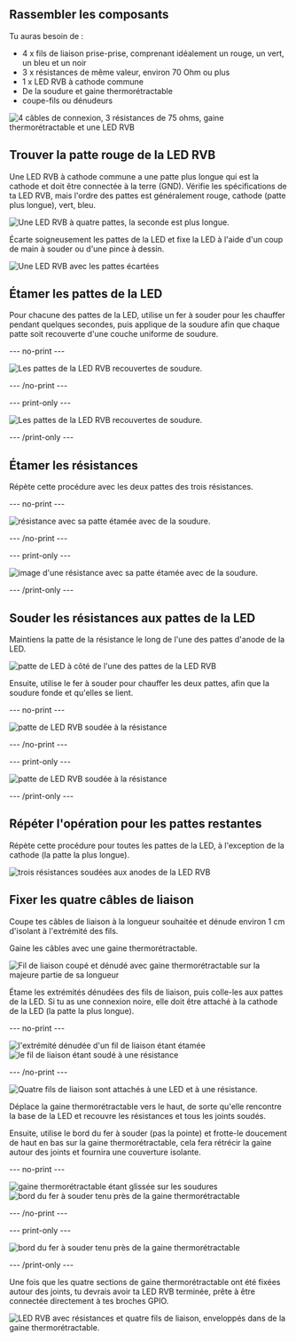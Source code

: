 ## Rassembler les composants

Tu auras besoin de :
+ 4 x fils de liaison prise-prise, comprenant idéalement un rouge, un vert, un bleu et un noir
+ 3 x résistances de même valeur, environ 70 Ohm ou plus
+ 1 x LED RVB à cathode commune
+ De la soudure et gaine thermorétractable
+ coupe-fils ou dénudeurs

![4 câbles de connexion, 3 résistances de 75 ohms, gaine thermorétractable et une LED RVB](images/kit.jpg)
## Trouver la patte rouge de la LED RVB

Une LED RVB à cathode commune a une patte plus longue qui est la cathode et doit être connectée à la terre (GND). Vérifie les spécifications de ta LED RVB, mais l'ordre des pattes est généralement rouge, cathode (patte plus longue), vert, bleu.

![Une LED RVB à quatre pattes, la seconde est plus longue.](images/rgb-led-legs.png)

Écarte soigneusement les pattes de la LED et fixe la LED à l'aide d'un coup de main à souder ou d'une pince à dessin.

![Une LED RVB avec les pattes écartées](images/spread-legs.jpg)
## Étamer les pattes de la LED

Pour chacune des pattes de la LED, utilise un fer à souder pour les chauffer pendant quelques secondes, puis applique de la soudure afin que chaque patte soit recouverte d'une couche uniforme de soudure.

--- no-print ---

![Les pattes de la LED RVB recouvertes de soudure.](images/tin_rgb.gif)


--- /no-print ---

--- print-only ---

![Les pattes de la LED RVB recouvertes de soudure.](images/tinned-legs.jpg)

--- /print-only ---

## Étamer les résistances

Répète cette procédure avec les deux pattes des trois résistances.

--- no-print ---

![résistance avec sa patte étamée avec de la soudure.](images/tin_resistor.gif)

--- /no-print ---

--- print-only ---

![image d'une résistance avec sa patte étamée avec de la soudure.](images/tinned-resistor.png)

--- /print-only ---
## Souder les résistances aux pattes de la LED

Maintiens la patte de la résistance le long de l'une des pattes d'anode de la LED.

![patte de LED à côté de l'une des pattes de la LED RVB](images/adjacent-legs.jpg)

Ensuite, utilise le fer à souder pour chauffer les deux pattes, afin que la soudure fonde et qu'elles se lient.

--- no-print ---

![patte de LED RVB soudée à la résistance](images/bond_resistor.gif)

--- /no-print ---

--- print-only ---

![patte de LED RVB soudée à la résistance](images/bonded-legs.jpg)

--- /print-only ---

## Répéter l'opération pour les pattes restantes

Répète cette procédure pour toutes les pattes de la LED, à l'exception de la cathode (la patte la plus longue).

![trois résistances soudées aux anodes de la LED RVB](images/led-three-resistors.jpg)

## Fixer les quatre câbles de liaison

Coupe tes câbles de liaison à la longueur souhaitée et dénude environ 1 cm d'isolant à l'extrémité des fils.

Gaine les câbles avec une gaine thermorétractable.

![Fil de liaison coupé et dénudé avec gaine thermorétractable sur la majeure partie de sa longueur](images/jumper-lead.jpg)


Étame les extrémités dénudées des fils de liaison, puis colle-les aux pattes de la LED. Si tu as une connexion noire, elle doit être attaché à la cathode de la LED (la patte la plus longue).

--- no-print ---

![l'extrémité dénudée d'un fil de liaison étant étamée](images/tin_jumper.gif) ![le fil de liaison étant soudé à une résistance](images/bond_jumpers.gif)

--- /no-print ---

![Quatre fils de liaison sont attachés à une LED et à une résistance.](images/soldered-jumper-leads.jpg)

Déplace la gaine thermorétractable vers le haut, de sorte qu'elle rencontre la base de la LED et recouvre les résistances et tous les joints soudés.

Ensuite, utilise le bord du fer à souder (pas la pointe) et frotte-le doucement de haut en bas sur la gaine thermorétractable, cela fera rétrécir la gaine autour des joints et fournira une couverture isolante.

--- no-print ---

![gaine thermorétractable étant glissée sur les soudures](images/position_heat_shrink.gif) ![bord du fer à souder tenu près de la gaine thermorétractable](images/shrink_heat_shrink.gif)

--- /no-print ---

--- print-only ---

![bord du fer à souder tenu près de la gaine thermorétractable](images/shrinking-heat-shrink.jpg)

--- /print-only ---

Une fois que les quatre sections de gaine thermorétractable ont été fixées autour des joints, tu devrais avoir ta LED RVB terminée, prête à être connectée directement à tes broches GPIO.

![LED RVB avec résistances et quatre fils de liaison, enveloppés dans de la gaine thermorétractable.](images/rgb-led-finished.jpg)
